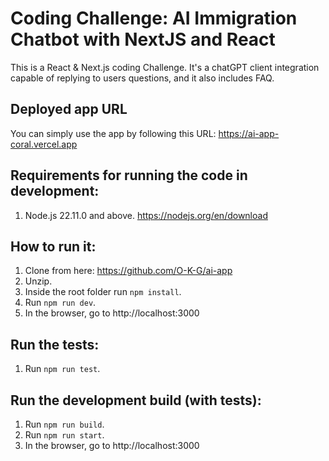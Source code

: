 # Coding Challenge: AI Immigration Chatbot with NextJS and React

This is a React & Next.js coding Challenge. It's a chatGPT client integration capable of replying to users questions, and it also includes FAQ.

## Deployed app URL

You can simply use the app by following this URL: https://ai-app-coral.vercel.app

## Requirements for running the code in development:

1. Node.js 22.11.0 and above. https://nodejs.org/en/download

## How to run it:

1. Clone from here: https://github.com/O-K-G/ai-app
2. Unzip.
3. Inside the root folder run `npm install`.
4. Run `npm run dev`.
5. In the browser, go to http://localhost:3000

## Run the tests:

1. Run `npm run test`.

## Run the development build (with tests):

1. Run `npm run build`.
2. Run `npm run start`.
3. In the browser, go to http://localhost:3000
